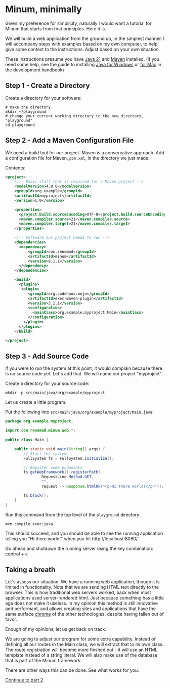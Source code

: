 Minum, minimally
================

Given my preference for simplicity, naturally I would want a tutorial for Minum that starts
from first principles.  Here it is.

We will build a web application from the ground up, in the simplest manner.  I will accompany steps with examples based on my own computer, to help give some context to
the instructions.  Adjust based on your own situation.

These instructions presume you have [Java 21](https://jdk.java.net/21/) and [Maven](https://maven.apache.org/download.cgi) installed.
(if you need some help, see the guide to 
installing [Java for Windows](../development_handbook.md#step-by-step-guide-for-installing-java-on-windows) 
or [for Mac](../development_handbook.md#java-on-mac) in the development handbook)

Step 1 - Create a Directory
---------------------------

Create a directory for your software:

```shell
# make the directory
mkdir ~/playground
# change your current working directory to the new directory, "playground"
cd playground
```

Step 2 - Add a Maven Configuration File
---------------------------------------

We need a build tool for our project.  Maven is a conservative approach.
Add a configuration file for Maven, `pom.xml`, in the directory we just made:

Contents:
```xml
<project>
    <!-- Basic stuff that is required for a Maven project -->
    <modelVersion>4.0.0</modelVersion>
    <groupId>org.example</groupId>
    <artifactId>myproject</artifactId>
    <version>1.0</version>

    <properties>
      <project.build.sourceEncoding>UTF-8</project.build.sourceEncoding>
      <maven.compiler.source>21</maven.compiler.source>
      <maven.compiler.target>21</maven.compiler.target>
    </properties>

    <!-- Software our project needs to run -->
    <dependencies>
      <dependency>
          <groupId>com.renomad</groupId>
          <artifactId>minum</artifactId>
          <version>8.1.1</version>
      </dependency>
    </dependencies>

    <build>
      <plugins>
       <plugin>
          <groupId>org.codehaus.mojo</groupId>
          <artifactId>exec-maven-plugin</artifactId>
          <version>3.1.1</version>
          <configuration>
            <mainClass>org.example.myproject.Main</mainClass>
          </configuration>
        </plugin>
      </plugins>
    </build>

</project>
```

Step 3 - Add Source Code
------------------------

If you were to run the system at this point, it would complain because there is
no source code yet.  Let's add that. We will name our project "myproject".  

Create a directory for your source code:

```shell
mkdir -p src/main/java/org/example/myproject
```

Let us create a little program.

Put the following into `src/main/java/org/example/myproject/Main.java`:

```java
package org.example.myproject;

import com.renomad.minum.web.*;
                                                                                                                       
public class Main {

    public static void main(String[] args) {
        // Start the system
        FullSystem fs = FullSystem.initialize();

        // Register some endpoints
        fs.getWebFramework().registerPath(
                RequestLine.Method.GET,
                "",
                request -> Response.htmlOk("<p>Hi there world!</p>"));

        fs.block();
    }
}

```

Run this command from the top level of the `playground` directory:

```shell
mvn compile exec:java
```

This should succeed, and you should be able to see the running application telling
you "Hi there world!" when you hit http://localhost:8080/

Go ahead and shutdown the running server using the key combination: control + c

Taking a breath
---------------

Let's assess our situation.  We have a running web application, though it is limited in
functionality.  Note that we are sending HTML text directly to the browser.  This is
how traditional web servers worked, back when most applications used
server-rendered html.  Just because something has a little age does not make it useless.
In my opinion this method is still innovative and performant, and allows creating sites
and applications that have the same 
surface [chrome](https://stackoverflow.com/questions/5071905/what-does-chrome-mean) of 
the other technologies, despite having fallen out of favor.

Enough of my opinions, let us get back on track.

We are going to adjust our program for some extra capability.  Instead of defining 
all our routes in the Main class, we will extract that to its own class.  The route registration will
become more fleshed out - it will use an HTML template instead of a string literal.  We 
will also make use of the database that is part of the Minum framework.

There are other ways this can be done.  See what works for you.

[Continue to part 2](getting_started_part_2.md)



